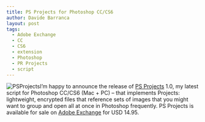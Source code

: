 ```yaml
---
title: PS Projects for Photoshop CC/CS6
author: Davide Barranca
layout: post
tags:
  - Adobe Exchange
  - CC
  - CS6
  - extension
  - Photoshop
  - PR Projects
  - script
---
```


![PSProjects][a]I’m happy to announce the release of [PS Projects][1] 1.0, my latest script for Photoshop CC/CS6 (Mac + PC) – that implements Projects: lightweight, encrypted files that reference sets of images that you might want to group and open all at once in Photoshop frequently.
PS Projects is available for sale on [Adobe Exchange][2] for USD 14.95.

[1]: {{site.baseurl}}/products/psprojects "PS Projects 1.0"
[2]: http://bit.ly/1fDkPJe "Adobe Exchange"
[a]: {{site.baseurl}}/news/images/PSProjects.png "PS Projects 1.0"